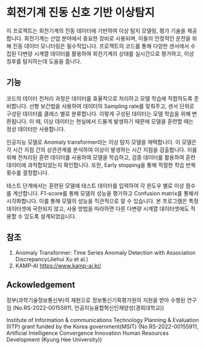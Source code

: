 # 회전기계 진동 신호 기반 이상탐지
이 프로젝트는 회전기계의 진동 데이터에 기반하여 이상 탐지 모델링, 평가 기술을 제공합니다. 회전기계는 산업 분야에서 중요한 장비로 사용되며, 이들의 안정적인 운전을 위해 진동 데이터 모니터링은 필수적입니다. 프로젝트의 코드를 통해 다양한 센서에서 수집된 다변량 시계열 데이터를 활용하여 회전기계의 상태를 실시간으로 평가하고, 이상 징후를 탐지하는데 도움을 줍니다.

## 기능
코드의 데이터 전처리 과정은 데이터를 효율적으로 처리하고 모델 학습에 적합하도록 준비합니다. 선형 보간법을 사용하여 데이터의 Sampling rate를 맞춰주고, 센서 단위로 구성된 데이터를 클래스 별로 분류합니다. 이렇게 구성된 데이터는 모델 학습을 위해 변환됩니다. 이 때, 이상 데이터는 현실에서 드물게 발생하기 때문에 모델을 훈련할 때는 정상 데이터만 사용합니다.

인공지능 모델로 Anomaly transformer라는 이상 탐지 모델을 채택합니다. 이 모델은 각 시간 지점 간의 상관관계를 분석하여 이상이 발생하는 시간 지점을 검출합니다. 이를 위해 전처리된 훈련 데이터를 사용하여 모델을 학습하고, 검증 데이터를 활용하여 훈련 데이터에 과적합되었는지 확인합니다. 또한, Early stopping을 통해 적절한 학습 반복 횟수를 결정합니다.

테스트 단계에서는 훈련된 모델에 테스트 데이터를 입력하여 각 윈도우 별로 이상 점수를 계산합니다. F1-score를 통해 모델의 성능을 평가하고 Confusion matrix를 통해서 시각화합니다. 이를 통해 모델의 성능을 직관적으로 알 수 있습니다. 본 프로그램은 특정 데이터셋에 국한되지 않고, 사용 방법을 따라하면 다른 다변량 시계열 데이터셋에도 적용할 수 있도록 설계되었습니다.

## 참조
1. Anomaly Transformer: Time Series Anomaly Detection with Association Discrepancy(Jiehui Xu et al.)
2. KAMP-AI https://www.kamp-ai.kr/

## **Ackowledgement**  
정부(과학기술정보통신부)의 재원으로 정보통신기획평가원의 지원을 받아 수행된 연구임 (No.RS-2022-00155911, 인공지능융합혁신인재양성(경희대학교))     

Institute of Information &amp; communications Technology Planning &amp; Evaluation (IITP) grant funded by the Korea government(MSIT) (No.RS-2022-00155911, Artificial Intelligence Convergence Innovation Human Resources Development (Kyung Hee University))
